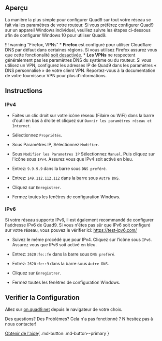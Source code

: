 ## Aperçu

La manière la plus simple pour configurer Quad9 sur tout votre réseau se fait via les paramètres de votre routeur. Si vous préférez configurer Quad9 sur un appareil Windows individuel, veuillez suivre les étapes ci-dessous afin de configurer Windows 10 pour utiliser Quad9.

!!! warning "Firefox, VPNs"
    * **Firefox** est configuré pour utiliser Cloudflare DNS par défaut dans certaines régions. Si vous utilisez Firefox assurez vous que cette fonctionalité [soit desactivée](https://support.mozilla.org/en-US/kb/dns-over-https#w_configure-doh-protection-settings).
    * **Les VPNs** ne respectent généralement pas les paramètres DNS du système ou du routeur. Si vous utilisez un VPN, configurez les adresses IP de Quad9 dans les paramètres « DNS personnalisé » de votre client VPN. Reportez-vous à la documentation de votre fournisseur VPN pour plus d'informations.

## Instructions

### IPv4

* Faites un clic droit sur votre icône réseau (Filaire ou WiFi) dans la barre d'outil en bas à droite et cliquez sur `Ouvrir les paramètres réseau et Internet`.

* Sélectionnez `Propriétés`.

* Sous Paramètres IP, Sélectionnez `Modifier`.

* Sous `Modifier les Parametres IP` Sélectionnez `Manuel`. Puis cliquez sur l'icône sous `IPv4`. Assurez vous que IPv4 soit activé en bleu.

* Entrez: `9.9.9.9` dans la barre sous `DNS preféré`.

* Entrez: `149.112.112.112` dans la barre sous `Autre DNS`.

* Cliquez sur `Enregistrer`.

* Fermez toutes les fenêtres de configuration Windows.

### IPv6

Si votre réseau supporte IPv6, il est également recommandé de configurer l'addresse IPv6 de Quad9. Si vous n'êtes pas sûr que IPv6 soit configuré sur votre réseau, vous pouvez le vérifier ici: https://test-ipv6.com/

* Suivez le même procédé que pour IPv4. Cliquez sur l'icône sous `IPv6`. Assurez vous que IPv6 soit activé en bleu.

* Entrez: `2620:fe::fe` dans la barre sous `DNS preféré`.

* Entrez: `2620:fe::9` dans la barre sous `Autre DNS`.

* Cliquez sur `Enregistrer`.

* Fermez toutes les fenêtres de configuration Windows.

## Verifier la Configuration

Allez sur [on.quad9.net](https://on.quad9.net) depuis le navigateur de votre choix.

Des questions? Des Problèmes? Cela n'a pas fonctionné ? N'hesitez pas à nous contacter!

[Obtenir de l'aide](https://quad9.net/fr/support/contact){ .md-button .md-button--primary }
